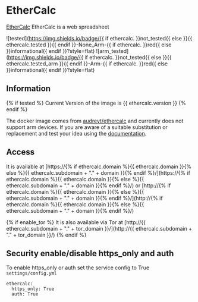 # EtherCalc

[EtherCalc](https://ethercalc.net) EtherCalc is a web spreadsheet

![tested](https://img.shields.io/badge/{{ if ethercalc. }}not_tested{{ else }}{{ ethercalc.tested }}{{ endif }}-None_Arm-{{ if ethercalc. }}red{{ else }}informational{{ endif }}?style=flat)
![arm_tested](https://img.shields.io/badge/{{ if ethercalc. }}not_tested{{ else }}{{ ethercalc.tested_arm }}{{ endif }}-Arm-{{ if ethercalc. }}red{{ else }}informational{{ endif }}?style=flat)

## Information

{% if tested %}
Current Version of the image is {{ ethercalc.version }}
{% endif %}

The docker image comes from [audreyt/ethercalc](https://hub.docker.com/search?q=audreyt%2Fethercalc&type=image)
and currently does not support arm devices.
If you are aware of a suitable substitution or replacement and test your idea using the [documentation](../dev/Adding-Services.md).

## Access

It is available at [https://{% if ethercalc.domain %}{{ ethercalc.domain }}{% else %}{{ ethercalc.subdomain + "." + domain }}{% endif %}/](https://{% if ethercalc.domain %}{{ ethercalc.domain }}{% else %}{{ ethercalc.subdomain + "." + domain }}{% endif %}/) or [http://{% if ethercalc.domain %}{{ ethercalc.domain }}{% else %}{{ ethercalc.subdomain + "." + domain }}{% endif %}/](http://{% if ethercalc.domain %}{{ ethercalc.domain }}{% else %}{{ ethercalc.subdomain + "." + domain }}{% endif %}/)

{% if enable_tor %}
It is also available via Tor at [http://{{ ethercalc.subdomain + "." + tor_domain }}/](http://{{ ethercalc.subdomain + "." + tor_domain }}/)
{% endif %}

## Security enable/disable https_only and auth

To enable https_only or auth set the service config to True
`settings/config.yml`

```
ethercalc:
  https_only: True
  auth: True
```
